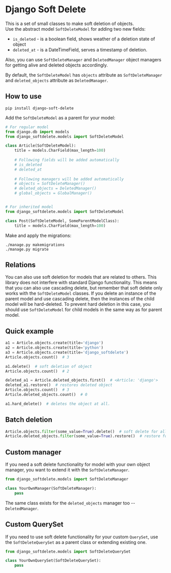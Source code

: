# Django Soft Delete

This is a set of small classes to make soft deletion of objects.  
Use the abstract model `SoftDeleteModel` for adding two new fields:
- `is_deleted` - is a boolean field, shows weather of a deletion state of object
- `deleted_at` - is a DateTimeField, serves a timestamp of deletion.

Also, you can use `SoftDeleteManager` and `DeletedManager` object managers for getting
alive and deleted objects accordingly.

By default, the `SoftDeleteModel` has `objects` attribute as `SoftDeleteManager` and
`deleted_objects` attribute as `DeletedManager`.

## How to use

```
pip install django-soft-delete
```

Add the `SoftDeleteModel` as a parent for your model:

```python
# For regular model
from django.db import models
from django_softdelete.models import SoftDeleteModel

class Article(SoftDeleteModel):
    title = models.CharField(max_length=100)
    
    # Following fields will be added automatically
    # is_deleted
    # deleted_at
    
    # Following managers will be added automatically
    # objects = SoftDeleteManager()
    # deleted_objects = DeletedManager()
    # global_objects = GlobalManager()


# For inherited model
from django_softdelete.models import SoftDeleteModel

class Post(SoftDeleteModel, SomeParentModelClass):
    title = models.CharField(max_length=100)
```

Make and apply the migrations:
```
./manage.py makemigrations
./manage.py migrate
```

## Relations

You can also use soft deletion for models that are related to others. This library does not interfere with standard Django functionality. This means that you can also use cascading delete, but remember that soft delete only works with the `SoftDeleteModel` classes. If you delete an instance of the parent model and use cascading delete, then the instances of the child model will be hard-deleted. To prevent hard deletion in this case, you should use `SoftDeleteModel` for child models in the same way as for parent model. 

## Quick example

```python
a1 = Article.objects.create(title='django')
a2 = Article.objects.create(title='python')
a3 = Article.objects.create(title='django_softdelete')
Article.objects.count()  # 3

a1.delete()  # soft deletion of object
Article.objects.count()  # 2

deleted_a1 = Article.deleted_objects.first()  # <Article: 'django'>
deleted_a1.restore()  # restores deleted object
Article.objects.count()  # 3
Article.deleted_objects.count()  # 0

a1.hard_delete()  # deletes the object at all.

```

## Batch deletion

```python
Article.objects.filter(some_value=True).delete()  # soft delete for all filtered objects
Article.deleted_objects.filter(some_value=True).restore()  # restore for all filtered objects
```

## Custom manager

If you need a soft delete functionality for model with your own object manager,
you want to extend it with the `SoftDeleteManager`.

```python
from django_softdelete.models import SoftDeleteManager

class YourOwnManager(SoftDeleteManager):
    pass
```

The same class exists for the `deleted_objects` manager too -- `DeletedManager`.

## Custom QuerySet

If you need to use soft delete functionality for your custom `QuerySet`, use the 
`SoftDeleteQuerySet` as a parent class or extending existing one.

```python
from django_softdelete.models import SoftDeleteQuerySet

class YourOwnQuerySet(SoftDeleteQuerySet):
    pass
```
